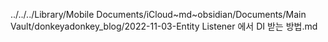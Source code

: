 ../../../Library/Mobile Documents/iCloud~md~obsidian/Documents/Main Vault/donkeyadonkey_blog/2022-11-03-Entity Listener 에서 DI 받는 방법.md